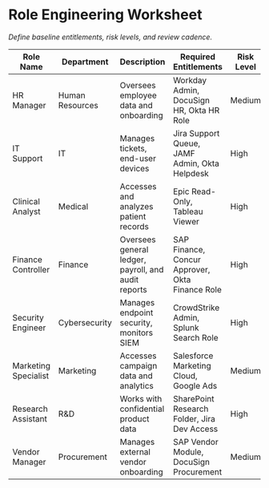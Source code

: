 # Role Engineering Worksheet  
_Define baseline entitlements, risk levels, and review cadence._

| Role Name | Department | Description | Required Entitlements | Risk Level | Review Frequency |
|------------|-------------|-------------|------------------------|-------------|------------------|
| HR Manager | Human Resources | Oversees employee data and onboarding | Workday Admin, DocuSign HR, Okta HR Role | Medium | Semi-Annual |
| IT Support | IT | Manages tickets, end-user devices | Jira Support Queue, JAMF Admin, Okta Helpdesk | High | Quarterly |
| Clinical Analyst | Medical | Accesses and analyzes patient records | Epic Read-Only, Tableau Viewer | High | Quarterly |
| Finance Controller | Finance | Oversees general ledger, payroll, and audit reports | SAP Finance, Concur Approver, Okta Finance Role | High | Quarterly |
| Security Engineer | Cybersecurity | Manages endpoint security, monitors SIEM | CrowdStrike Admin, Splunk Search Role | High | Quarterly |
| Marketing Specialist | Marketing | Accesses campaign data and analytics | Salesforce Marketing Cloud, Google Ads | Medium | Semi-Annual |
| Research Assistant | R&D | Works with confidential product data | SharePoint Research Folder, Jira Dev Access | High | Quarterly |
| Vendor Manager | Procurement | Manages external vendor onboarding | SAP Vendor Module, DocuSign Procurement | Medium | Semi-Annual |
